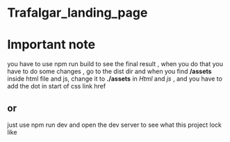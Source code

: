 # Trafalgar_landing_page
<h1>Important note</h1>
you have to use npm run build to see the final result , 
when you do that you have to do some changes , 
go to the dist dir and when you find <strong>/assets </strong> inside html file and js, change it to <strong>./assets</strong> 
in <i>Html</i> and <i>js</i> , and you have to add the dot in start of css link href

<h2>or </h2>
just use npm run dev and open the dev server to see what this project lock like
